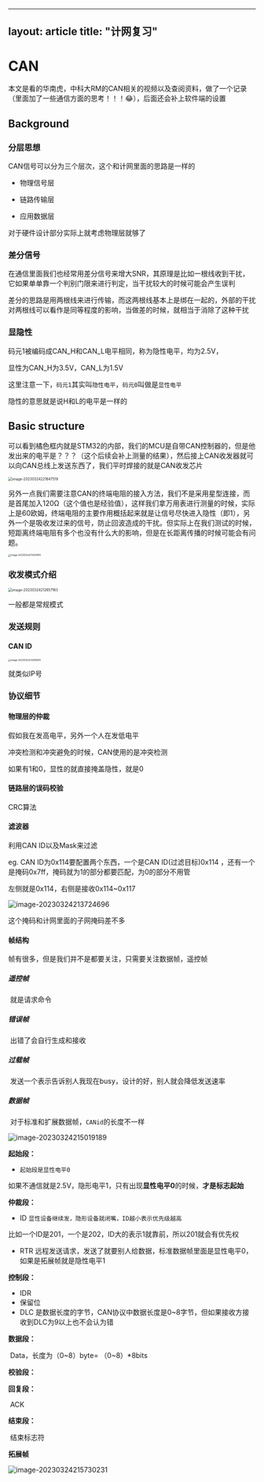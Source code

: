 
---
layout: article
title: "计网复习"
---

# **CAN**



本文是看的华南虎，中科大RM的CAN相关的视频以及查阅资料，做了一个记录（里面加了一些通信方面的思考！！！😂），后面还会补上软件端的设置

## Background

### 分层思想

CAN信号可以分为三个层次，这个和计网里面的思路是一样的

* 物理信号层

* 链路传输层

* 应用数据层

对于硬件设计部分实际上就考虑物理层就够了

### 差分信号

在通信里面我们也经常用差分信号来增大SNR，其原理是比如一根线收到干扰，它如果单单靠一个判别门限来进行判定，当干扰较大的时候可能会产生误判

差分的思路是用两根线来进行传输，而这两根线基本上是绑在一起的，外部的干扰对两根线可以看作是同等程度的影响，当做差的时候，就相当于消除了这种干扰

### 显隐性

码元1被编码成CAN_H和CAN_L电平相同，称为隐性电平，均为2.5V，

显性为CAN_H为3.5V，CAN_L为1.5V

这里注意一下，`码元1`其实叫`隐性电平`，`码元0`叫做是`显性电平`

隐性的意思就是说H和L的电平是一样的

## Basic structure

可以看到橘色框内就是STM32的内部，我们的MCU是自带CAN控制器的，但是他发出来的电平是？？？（这个后续会补上测量的结果），然后接上CAN收发器就可以向CAN总线上发送东西了，我们平时焊接的就是CAN收发芯片

<img src="https://xiaoqixiaowei.oss-cn-chengdu.aliyuncs.com/img_for_typora/image-20230324221647519.png" alt="image-20230324221647519" style="zoom:50%;" />

另外一点我们需要注意CAN的终端电阻的接入方法，我们不是采用星型连接，而是首尾加入120Ω（这个值也是经验值），这样我们拿万用表进行测量的时候，实际上是60欧姆，终端电阻的主要作用概括起来就是让信号尽快进入隐性（即1），另外一个是吸收发过来的信号，防止回波造成的干扰。但实际上在我们测试的时候，短距离终端电阻有多个也没有什么大的影响，但是在长距离传播的时候可能会有问题。

<img src="https://xiaoqixiaowei.oss-cn-chengdu.aliyuncs.com/img_for_typora/image-20230324211429919.png" alt="image-20230324211429919" style="zoom: 33%;" />

### 收发模式介绍

<img src="https://xiaoqixiaowei.oss-cn-chengdu.aliyuncs.com/img_for_typora/image-20230324212657163.png" alt="image-20230324212657163" style="zoom:50%;" />

一般都是常规模式

### 发送规则

#### CAN ID

<img src="https://xiaoqixiaowei.oss-cn-chengdu.aliyuncs.com/img_for_typora/image-20230324212916810.png" alt="image-20230324212916810" style="zoom: 33%;" />

就类似IP号

### 协议细节

#### 物理层的仲裁

假如我在发高电平，另外一个人在发低电平

冲突检测和冲突避免的时候，CAN使用的是冲突检测

如果有1和0，显性的就直接掩盖隐性，就是0



#### 链路层的误码校验

CRC算法



#### 滤波器

利用CAN ID以及Mask来过滤

eg. CAN ID为0x114要配置两个东西，一个是CAN ID(过滤目标)0x114 ，还有一个是掩码0x7ff，掩码就为1的部分都要匹配，为0的部分不用管

左侧就是0x114，右侧是接收0x114~0x117

![image-20230324213724696](https://xiaoqixiaowei.oss-cn-chengdu.aliyuncs.com/img_for_typora/image-20230324213724696.png)

这个掩码和计网里面的子网掩码差不多



#### 帧结构

帧有很多，但是我们并不是都要关注，只需要关注数据帧，遥控帧



##### 遥控帧 

​	就是请求命令

##### 错误帧

​	出错了会自行生成和接收

##### 过载帧

​	发送一个表示告诉别人我现在busy，设计的好，别人就会降低发送速率

##### 数据帧

​	对于标准和扩展数据帧，`CANid`的长度不一样

![image-20230324215019189](https://xiaoqixiaowei.oss-cn-chengdu.aliyuncs.com/img_for_typora/image-20230324215019189.png)

**起始段：**

* `起始段是显性电平0`

​			如果不通信就是2.5V，隐形电平1，只有出现**显性电平0**的时候，**才是标志起始**

**仲裁段：**

* ID `显性设备继续发，隐形设备就闭嘴，ID越小表示优先级越高`

​		比如一个ID是201，一个是202，ID大的表示1就靠前，所以201就会有优先权

* RTR 远程发送请求，发送了就要别人给数据，标准数据帧里面是显性电平0，如果是拓展帧就是隐性电平1

**控制段：**

* IDR
* 保留位
* DLC 是数据长度的字节，CAN协议中数据长度是0~8字节，但如果接收方接收到DLC为9以上也不会认为错

**数据段：**

​	Data，长度为（0~8）byte= （0~8）*8bits

**校验段：**

**回复段：**

​	ACK

**结束段：**

​	结束标志符



**拓展帧**

![image-20230324215730231](https://xiaoqixiaowei.oss-cn-chengdu.aliyuncs.com/img_for_typora/image-20230324215730231.png)






